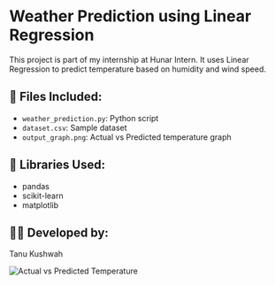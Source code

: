 # Weather Prediction using Linear Regression

This project is part of my internship at Hunar Intern. It uses Linear Regression to predict temperature based on humidity and wind speed.

## 📂 Files Included:
- `weather_prediction.py`: Python script
- `dataset.csv`: Sample dataset
- `output_graph.png`: Actual vs Predicted temperature graph

## 🔧 Libraries Used:
- pandas
- scikit-learn
- matplotlib

## 👩‍💻 Developed by:
Tanu Kushwah  

![Actual vs Predicted Temperature](output_graph.png)
